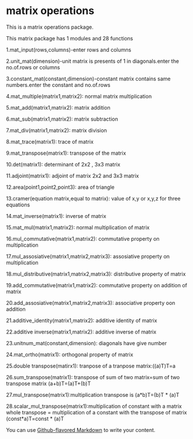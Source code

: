 # matrix operations

This is a matrix operations package.


This matrix package has  1 modules and 28 functions


1.mat_input(rows,columns)-enter rows and columns


2.unit_mat(dimension)-unit matrix is presents of 1 in diagonals.enter the no.of.rows or columns


3.constant_mat(constant,dimension)-constant matrix contains same numbers.enter the constant and no.of.rows


4.mat_multiple(matrix1,matrix2):
                  normal matrix multiplication


5.mat_add(matrix1,matrix2): matrix addition


6.mat_sub(matrix1,matrix2): matrix subtraction


7.mat_div(matrix1,matrix2): matrix division


8.mat_trace(matrix1): trace of matrix


9.mat_transpose(matrix1): transpose of the matrix


10.det(matrix1): determinant of 2x2 , 3x3 matrix


11.adjoint(matrix1): adjoint of matrix 2x2 and 3x3 matrix


12.area(point1,point2,point3): area of triangle


13.cramer(equation matrix,equal to matrix): value of x,y or x,y,z for three equations


14.mat_inverse(matrix1): inverse of matrix


15.mat_mul(matrix1,matrix2): normal multiplication of matrix


16.mul_commutative(matrix1,matrix2): commutative property on multiplication


17.mul_assosiative(matrix1,matrix2,matrix3): assosiative property on multiplication


18.mul_distributive(matrix1,matrix2,matrix3): distributive property of matrix


19.add_commutative(matrix1,matrix2): commutative property on addition of matrix


20.add_assosiative(matrix1,matrix2,matrix3): associative property oon addition


21.additive_identity(matrix1,matrix2): additive identity of matrix


22.additive inverse(matrix1,matrix2): additive inverse of matrix


23.unitnum_mat(constant,dimension): diagonals have give number


24.mat_ortho(matrix1): orthogonal property of matrix


25.double transpose(matirx1): tranpose of a tranpose matrix:((a)T)T=a


26.sum_transpose(matrix1): transpose of sum of two matrix=sum of two transpose matrix   (a+b)T=(a)T+(b)T


27.mul_transpose(matrix1):multiplication transpose is (a*b)T=(b)T * (a)T


28.scalar_mul_transpose(matrix1):multiplication of constant with a matrix whole transpose = multiplication 
of a constant with the transpose of matrix  (const*a)T=const * (a)T


You can use
[Github-flavored Markdown](https://guides.github.com/features/mastering-markdown/)
to write your content.